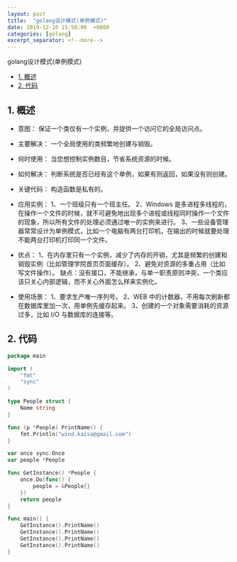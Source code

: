 ```yaml
---
layout: post
title:  "golang设计模式(单例模式)"
date: 2019-12-10 15:58:00  +0800
categories: [golang]
excerpt_separator: <!--more-->
---
```

golang设计模式(单例模式)
<!--more-->

<!-- @import "[TOC]" {cmd="toc" depthFrom=1 depthTo=6 orderedList=false} -->

<!-- code_chunk_output -->

- [1. 概述](#1-概述)
- [2. 代码](#2-代码)

<!-- /code_chunk_output -->


## 1. 概述

* 意图：
保证一个类仅有一个实例，并提供一个访问它的全局访问点。

* 主要解决：
一个全局使用的类频繁地创建与销毁。

* 何时使用：
当您想控制实例数目，节省系统资源的时候。

* 如何解决：
判断系统是否已经有这个单例，如果有则返回，如果没有则创建。

* 关键代码：
构造函数是私有的。

* 应用实例：
1、一个班级只有一个班主任。
2、Windows 是多进程多线程的，在操作一个文件的时候，就不可避免地出现多个进程或线程同时操作一个文件的现象，所以所有文件的处理必须通过唯一的实例来进行。
3、一些设备管理器常常设计为单例模式，比如一个电脑有两台打印机，在输出的时候就要处理不能两台打印机打印同一个文件。

* 优点：
1、在内存里只有一个实例，减少了内存的开销，尤其是频繁的创建和销毁实例（比如管理学院首页页面缓存）。
2、避免对资源的多重占用（比如写文件操作）。
缺点：没有接口，不能继承，与单一职责原则冲突，一个类应该只关心内部逻辑，而不关心外面怎么样来实例化。

* 使用场景：
1、要求生产唯一序列号。
2、WEB 中的计数器，不用每次刷新都在数据库里加一次，用单例先缓存起来。
3、创建的一个对象需要消耗的资源过多，比如 I/O 与数据库的连接等。

## 2. 代码

```go
package main

import (
	"fmt"
	"sync"
)

type People struct {
	Name string
}

func (p *People) PrintName() {
	fmt.Println("wind.kaisa@gmail.com")
}

var once sync.Once
var people *People

func GetInstance() *People {
	once.Do(func() {
		people = &People{}
	})
	return people
}

func main() {
	GetInstance().PrintName()
	GetInstance().PrintName()
	GetInstance().PrintName()
	GetInstance().PrintName()
}


```